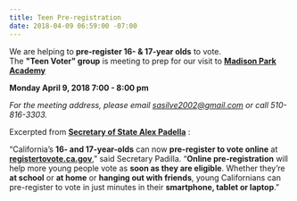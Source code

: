 ```yaml
---
title: Teen Pre-registration
date: 2018-04-09 06:59:00 -07:00
---
```


We are helping to **pre-register 16- & 17-year olds** to vote.  
The **"Teen Voter" group** is meeting to prep for our visit to [**Madison Park Academy**](https://www.ousd.org/madison)
 
**Monday
April 9, 2018
7:00 - 8:00 pm**

*For the meeting address, please email sasilve2002@gmail.com or call 510-816-3303.*

Excerpted from [**Secretary of State Alex Padella**](http://www.sos.ca.gov/administration/news-releases-and-advisories/2017-news-releases-and-advisories/16-and-17-year-olds-can-now-pre-register-vote-online/) :

“California’s **16- and 17-year-olds** can now **pre-register to vote online** at [**registertovote.ca.gov**](http://registertovote.ca.gov/),” said Secretary Padilla. “**Online pre-registration** will help more young people vote as **soon as they are eligible**. Whether they’re **at school** or **at home** or **hanging out with friends**, young Californians can pre-register to vote in just minutes in their **smartphone, tablet or laptop**.” 